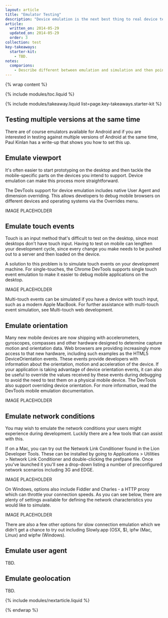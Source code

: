 ```yaml
---
layout: article
title: "Emulator Testing"
description: "Device emulation is the next best thing to real device testing."
article:
  written_on: 2014-05-29
  updated_on: 2014-05-29
  order: 3
collection: test
key-takeaways:
  starter-kit:
    - TBD.
notes:
  comparions:
    - Describe different between emulation and simulation and then point to simulation docs. Emulation is more than simulation. It tries to mimic everything about the device, not just the layout, for example.
---
```

{% wrap content %}

{% include modules/toc.liquid %}

{% include modules/takeaway.liquid list=page.key-takeaways.starter-kit %}

## Testing multiple versions at the same time

There are of course emulators available for Android and if you are interested in testing against multiple versions of Android at the same time, Paul Kinlan has a write-up that shows you how to set this up.

## Emulate viewport

It's often easier to start prototyping on the desktop and then tackle the mobile-specific parts on the devices you intend to support. Device emulation can make this process more straightforward.

The DevTools support for device emulation includes native User Agent and dimension overriding. This allows developers to debug mobile browsers on different devices and operating systems via the Overrides menu.

IMAGE PLACEHOLDER

## Emulate touch events

Touch is an input method that's difficult to test on the desktop, since most desktops don't have touch input. Having to test on mobile can lengthen your development cycle, since every change you make needs to be pushed out to a server and then loaded on the device.

A solution to this problem is to simulate touch events on your development machine. For single-touches, the Chrome DevTools supports single touch event emulation to make it easier to debug mobile applications on the desktop.

IMAGE PLACEHOLDER

Multi-touch events can be simulated if you have a device with touch input, such as a modern Apple MacBook. For further assistance with multi-touch event simulation, see Multi-touch web development.

## Emulate orientation

Many new mobile devices are now shipping with accelerometers, gyroscopes, compasses and other hardware designed to determine capture motion and orientation data.
Web browsers are providing increasingly more access to that new hardware, including such examples as the HTML5 DeviceOrientation events. These events provide developers with information about the orientation, motion and acceleration of the device.
If your application is taking advantage of device orientation events, it can also be useful to override the values received by these events during debugging to avoid the need to test them on a physical mobile device.
The DevTools also support overriding device orientation.
For more information, read the DevTools mobile emulation documentation.

IMAGE PLACEHOLDER

## Emulate network conditions

You may wish to emulate the network conditions your users might experience during development. Luckily there are a few tools that can assist with this. 

If on a Mac, you can try out the Network Link Conditioner found in the Lion Developer Tools. These can be installed by going to Applications > Utilities > Network Link Conditioner and double-clicking the prefpane file.  Once you've launched it you'll see a drop-down listing a number of preconfigured network scenarios including 3G and EDGE.

IMAGE PLACEHOLDER

On Windows, options also include Fiddler and Charles - a HTTP proxy which can throttle your connection speeds. As you can see below, there are plenty of settings available for defining the network characteristics you would like to simulate.

IMAGE PLACEHOLDER

There are also a few other options for slow connection emulation which we didn’t get a chance to try out including Slowly.app (OSX, $), ipfw (Mac, Linux) and wipfw (Windows).

## Emulate user agent

TBD.

## Emulate geolocation

TBD.

{% include modules/nextarticle.liquid %}

{% endwrap %}
